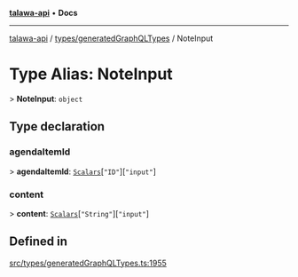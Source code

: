 [**talawa-api**](../../../README.md) • **Docs**

***

[talawa-api](../../../modules.md) / [types/generatedGraphQLTypes](../README.md) / NoteInput

# Type Alias: NoteInput

\> **NoteInput**: `object`

## Type declaration

### agendaItemId

\> **agendaItemId**: [`Scalars`](Scalars.md)\[`"ID"`\]\[`"input"`\]

### content

\> **content**: [`Scalars`](Scalars.md)\[`"String"`\]\[`"input"`\]

## Defined in

[src/types/generatedGraphQLTypes.ts:1955](https://github.com/PalisadoesFoundation/talawa-api/blob/a87b45a1c490c996c3a8a52e117ecbaa4742ef49/src/types/generatedGraphQLTypes.ts#L1955)
